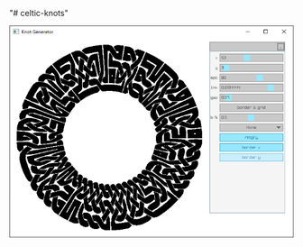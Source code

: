"# celtic-knots" 

![celtic-knots](https://github.com/ross-a/celtic-knots/blob/main/celtic-knots.png?raw=true)
